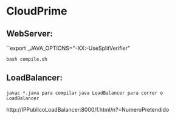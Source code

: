 # CloudPrime

## WebServer:

``export _JAVA_OPTIONS="-XX:-UseSplitVerifier"

``bash compile.sh``

## LoadBalancer:
``javac *.java para compilar``
``java LoadBalancer para correr o LoadBalancer``


http://IPPublicoLoadBalancer:8000/f.html/n?=NumeroPretendido
